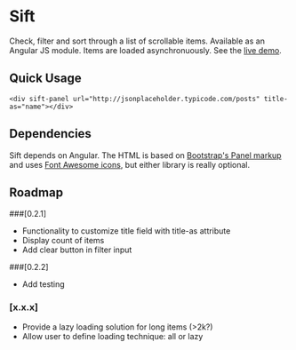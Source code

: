 # Sift
Check, filter and sort through a list of scrollable items. Available as an Angular JS module. Items are loaded asynchronuously. See the [live demo](http://fcosrno.github.io/sift/).

## Quick Usage

	<div sift-panel url="http://jsonplaceholder.typicode.com/posts" title-as="name"></div>


## Dependencies

Sift depends on Angular. The HTML is based on [Bootstrap's Panel markup](http://getbootstrap.com/components/#panels) and uses [Font Awesome icons](http://fortawesome.github.io/Font-Awesome/), but either library is really optional.

## Roadmap

###[0.2.1]
- Functionality to customize title field with title-as attribute
- Display count of items
- Add clear button in filter input

###[0.2.2]
- Add testing

### [x.x.x]
- Provide a lazy loading solution for long items (>2k?)
- Allow user to define loading technique: all or lazy